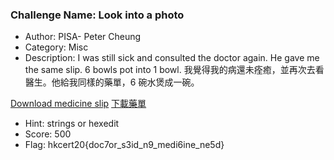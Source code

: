 ### Challenge Name: Look into a photo
* Author: PISA- Peter Cheung
* Category: Misc
* Description:  I was still sick and consulted the doctor again. He gave me the same slip. 6 bowls pot into 1 bowl.
我覺得我的病還未痊癒，並再次去看醫生。他給我同樣的藥單，6 碗水煲成一碗。

[Download medicine slip](https://github.com/hkcert/ctf2020/blob/master/pisa/02_look_into_a_photo/q2.jpg)
[下載藥單](https://github.com/hkcert/ctf2020/blob/master/pisa/02_look_into_a_photo/q2.jpg)

* Hint: strings or hexedit
* Score: 500
* Flag: hkcert20{doc7or_s3id_n9_medi6ine_ne5d}
